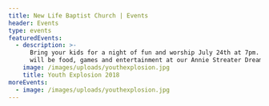 ```yaml
---
title: New Life Baptist Church | Events
header: Events
type: events
featuredEvents:
  - description: >-
      Bring your kids for a night of fun and worship July 24th at 7pm. There
      will be food, games and entertainment at our Annie Streater Dream Center. 
    image: /images/uploads/youthexplosion.jpg
    title: Youth Explosion 2018
moreEvents:
  - image: /images/uploads/youthexplosion.jpg
---
```


